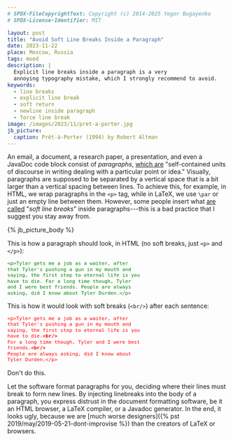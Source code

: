 ```yaml
---
# SPDX-FileCopyrightText: Copyright (c) 2014-2025 Yegor Bugayenko
# SPDX-License-Identifier: MIT

layout: post
title: "Avoid Soft Line Breaks Inside a Paragraph"
date: 2023-11-22
place: Moscow, Russia
tags: mood
description: |
  Explicit line breaks inside a paragraph is a very
  annoying typography mistake, which I strongly recommend to avoid.
keywords:
  - line breaks
  - explicit line break
  - soft return
  - newline inside paragraph
  - force line break
image: /images/2023/11/pret-a-porter.jpg
jb_picture:
  caption: Prêt-à-Porter (1994) by Robert Altman
---
```


An email, a document, a research paper, a presentation, and even a JavaDoc code block consist of
_paragraphs_, [which are](https://en.wikipedia.org/wiki/Paragraph)
"self-contained units of discourse in writing dealing with a particular point or idea."
Visually, paragraphs are supposed to be separated by a vertical space that is a bit larger
than a vertical spacing between lines. To achieve this, for example, in HTML, we wrap paragraphs in the
`<p>` tag, while in LaTeX, we use `\par` or just an empty line between them. However, some people insert
what [are called](https://en.wikipedia.org/wiki/Line_wrap_and_word_wrap)
"_soft line breaks_" inside paragraphs---this is a bad practice that I suggest you stay away from.

<!--more-->

{% jb_picture_body %}

This is how a paragraph should look, in HTML (no soft breaks, just `<p>` and `</p>`):

<p style="color: green; width: 80%; font-family: monospace; font-size: 80%; line-height: 1.2em;">
&lt;p&gt;Tyler gets me a job as a waiter, after<br/>
that Tyler's pushing a gun in my mouth and <br/>
saying, the first step to eternal life is you <br/>
have to die. For a long time though, Tyler <br/>
and I were best friends. People are always <br/>
asking, did I know about Tyler Durden.&lt;/p&gt;
</p>

This is how it would look with soft breaks (`<br/>`) after each sentence:

<p style="color: red; width: 80%; font-family: monospace; font-size: 80%; line-height: 1.2em;">
&lt;p&gt;Tyler gets me a job as a waiter, after <br/>
that Tyler's pushing a gun in my mouth and <br/>
saying, the first step to eternal life is you <br/>
have to die.<b>&lt;br/&gt;</b> <br/>
For a long time though, Tyler and I were best <br/>
friends.<b>&lt;br/&gt;</b><br/>
People are always asking, did I know about <br/>
Tyler Durden.&lt;/p&gt;
</p>

Don't do this.

Let the software format paragraphs for you, deciding where their lines
must break to form new lines. By injecting linebreaks into the body of
a paragraph, you express distrust in the document formatting software,
be it an HTML browser, a LaTeX compiler, or a Javadoc generator. In the end,
it looks ugly, because we are [much worse designers]({% pst 2019/may/2019-05-21-dont-improvise %})
than the creators of LaTeX or browsers.
